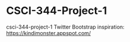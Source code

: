 CSCI-344-Project-1
==================

csci-344-project-1
Twitter Bootstrap inspiration:
https://kindimonster.appspot.com/

